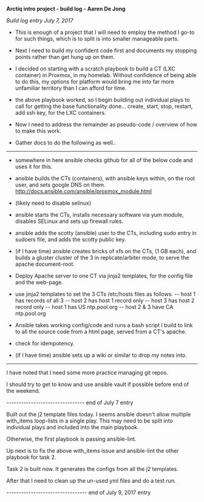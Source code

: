 **Arctiq intro project - build log - Aaren De Jong**

*Build log entry July 7, 2017*

- This is enough of a project that I will need to employ the method I go-to for such things, which is to split is into smaller manageable parts. 
- Next I need to build my confident code first and documents my stopping points rather than get hung up on them.

- I decided on starting with a scratch playbook to build a CT (LXC container) in Proxmox, in my homelab. Without confidence of being able to do this, my options for platform would bring me into far more unfamiliar territory than I can afford for time.

- the above playbook worked, so I begin building out individual plays to call for getting the base functionality done... create, start, stop, restart, add ssh key, for the LXC containers.

- Now I need to address the remainder as pseudo-code / overview of how to make this work.
- Gather docs to do the following as well..

*****
* somewhere in here ansible checks github for all of the below code and uses it for this.

* ansible builds the CTs (containers), with ansible keys within, on the root user, and sets google DNS on them.
http://docs.ansible.com/ansible/proxmox_module.html

* (likely need to disable selinux)

* ansible starts the CTs, installs necessary software via yum module, disables SELinux and sets up firewall rules.
* ansible adds the scotty (ansible) user to the CTs, including sudo entry in sudoers file, and adds the scotty public key.

* (if I have time) ansible creates bricks of xfs on the CTs, (1 GB each), and builds a gluster cluster of the 3 in replicate/arbiter mode, to serve the apache document-root.

* Deploy Apache server to one CT via jinja2 templates, for the config file and the web-page.
* use jinja2 templates to set the 3 CTs /etc/hosts files as follows.
-- host 1 has records of all 3
-- host 2 has host 1 record only
-- host 3 has host 2 record only
-- host 1 has US ntp.pool.org
-- host 2 & 3 have CA ntp.pool.org

* Ansible takes working config/code and runs a bash script I build to link to all the source code from a html page, served from a CT's apache.
* check for idempotency.

* (if I have time) ansible sets up a wiki or similar to drop my notes into.



*****


I have noted that I need some more practice managing git repos.

I should try to get to know and use ansible vault if possible before end of the weekend.

-------------------------------- end of July 7 entry

Built out the j2 template files today.
I seems ansible doesn't allow multiple with_items loop-lists in a single play. This may need to be split into individual plays and
included into the main playbook. 

Otherwise, the first playbook is passing ansible-lint.

Up next is to fix the above with_items issue and ansible-lint the other playbook for task 2.

Task 2 is built now. It generates the configs from all the j2 templates. 

After that I need to clean up the un-used yml files and do a test run.

--------------------------------- end of July 9, 2017 entry
